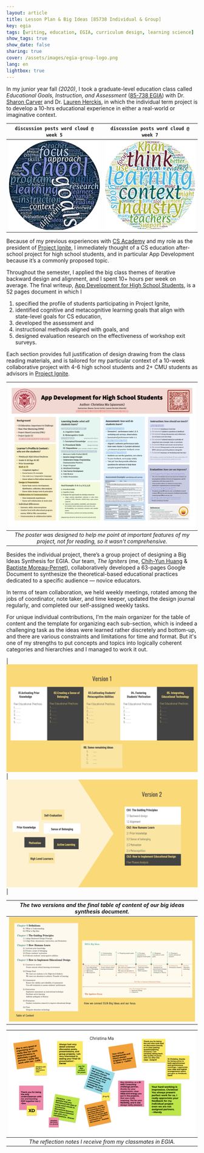 ```yaml
---
layout: article
title: Lesson Plan & Big Ideas [85738 Individual & Group]
key: egia
tags: [writing, education, EGIA, curriculum design, learning science]
show_tags: true
show_date: false
sharing: true
cover: /assets/images/egia-group-logo.png
lang: en
lightbox: true
---
```


In my junior year fall *(2020)*, I took a graduate-level education class called *Educational Goals, Instruction, and Assessment* ([85-738 EGIA]) with Dr. [Sharon Carver] and Dr. [Lauren Herckis], in which the individual term project is to develop a 10-hrs educational experience in either a real-world or imaginative context. 

<!--more-->


| `discussion posts word cloud @ week 5` | `discussion posts word cloud @ week 7` |
| -- | -- |
|![](/assets/images/egia-w5.png)|![](/assets/images/egia-w7.png)|

Because of my previous experiences with [CS Academy] and my role as the president of [Project Ignite], I immediately thought of a CS education after-school project for high school students, and in particular App Development because it’s a commonly proposed topic. 

Throughout the semester, I applied the big class themes of iterative backward design and alignment, and I spent 10+ hours per week on average. The final writeup, [App Development for High School Students][writeup], is a 52 pages document in which I 

1. specified the profile of students participating in Project Ignite, 
2. identified cognitive and metacognitive learning goals that align with state-level goals for CS education, 
3. developed the assessment and 
4. instructional methods aligned with goals, and 
5. designed evaluation research on the effectiveness of workshop exit surveys. 

Each section provides full justification of design drawing from the class reading materials, and is tailored for my particular context of a 10-week collaborative project with 4-6 high school students and 2+ CMU students as advisors in [Project Ignite][PI].

|![](/assets/images/egia-poster.png)|
|:--:| 
| *The poster was designed to help me point at important features of my project, not for reading, so it wasn't comprehensive.* |


Besides the individual project, there’s a group project of designing a Big Ideas Synthesis for EGIA. Our team, *The Igniters* (me, [Chih-Yun Huang][leila] & [Baptiste Moreau-Pernet][baptiste]), collaboratively developed a 63-pages Google Document to synthesize the theoretical-based educational practices dedicated to a specific audience — novice educators. 

In terms of team collaboration, we held weekly meetings, rotated among the jobs of coordinator, note taker, and time keeper, updated the design journal regularly, and completed our self-assigned weekly tasks. 

For unique individual contributions, I’m the main organizer for the table of content and the template for organizing each sub-section, which is indeed a challenging task as the ideas were learned rather discretely and bottom-up, and there are various constraints and limitations for time and format. But it's one of my strengths to put concepts and topics into logically coherent categories and hierarchies and I managed to work it out.


|![](/assets/images/egia-v1.png)|![](/assets/images/egia-v2.png)|

| *The two versions and the final table of content of our big ideas synthesis document.* |
|:--:| 
|![](/assets/images/egia-toc.png)|

|![](/assets/images/egia-thankyou.png)|
|:--:| 
| *The reflection notes I receive from my classmates in EGIA.* |


[Sharon Carver]: https://www.cmu.edu/dietrich/psychology/people/core-training-faculty/carver-sharon.html
[Lauren Herckis]: http://www.laurenherckis.com/

[PI]: https://projectignitecmu.org/
[writeup]: /assets/AppDev_for_High_School_Students.pdf
[CS Academy]: /en_activity/6-cs-academy.html
[Project Ignite]: /en_activity/1-project-ignite.html
[85-738 EGIA]: https://metals.hcii.cmu.edu/curriculum/

[baptiste]: https://baptistemp.github.io/
[leila]: https://www.linkedin.com/in/chih-yun-huang/
